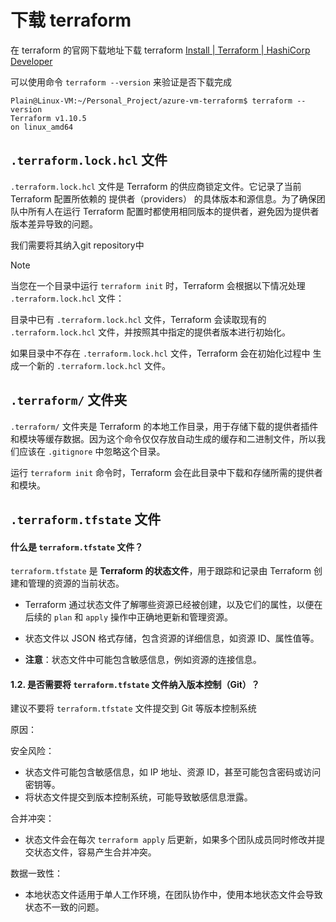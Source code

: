 # 下载 terraform

在 terraform 的官网下载地址下载 terraform [Install | Terraform | HashiCorp Developer](https://developer.hashicorp.com/terraform/install)

可以使用命令 `terraform --version` 来验证是否下载完成

```shell
Plain@Linux-VM:~/Personal_Project/azure-vm-terraform$ terraform --version
Terraform v1.10.5
on linux_amd64
```



## `.terraform.lock.hcl` 文件

`.terraform.lock.hcl` 文件是 Terraform 的供应商锁定文件。它记录了当前 Terraform 配置所依赖的 提供者（providers） 的具体版本和源信息。为了确保团队中所有人在运行 Terraform 配置时都使用相同版本的提供者，避免因为提供者版本差异导致的问题。

我们需要将其纳入git repository中

> [!note]
>
> 当您在一个目录中运行 `terraform init` 时，Terraform 会根据以下情况处理 `.terraform.lock.hcl` 文件：
>
> 目录中已有 `.terraform.lock.hcl` 文件，Terraform 会读取现有的 `.terraform.lock.hcl` 文件，并按照其中指定的提供者版本进行初始化。
>
> 如果目录中不存在 `.terraform.lock.hcl` 文件，Terraform 会在初始化过程中 生成一个新的 `.terraform.lock.hcl` 文件。

## `.terraform/` 文件夹

`.terraform/` 文件夹是 Terraform 的本地工作目录，用于存储下载的提供者插件和模块等缓存数据。因为这个命令仅仅存放自动生成的缓存和二进制文件，所以我们应该在 `.gitignore` 中忽略这个目录。

运行 `terraform init` 命令时，Terraform 会在此目录中下载和存储所需的提供者和模块。





## `.terraform.tfstate` 文件

#### 什么是 `terraform.tfstate` 文件？

`terraform.tfstate` 是 **Terraform 的状态文件**，用于跟踪和记录由 Terraform 创建和管理的资源的当前状态。

- Terraform 通过状态文件了解哪些资源已经被创建，以及它们的属性，以便在后续的 `plan` 和 `apply` 操作中正确地更新和管理资源。

- 状态文件以 JSON 格式存储，包含资源的详细信息，如资源 ID、属性值等。
- **注意**：状态文件中可能包含敏感信息，例如资源的连接信息。

#### **1.2. 是否需要将 `terraform.tfstate` 文件纳入版本控制（Git）？**

建议不要将 `terraform.tfstate` 文件提交到 Git 等版本控制系统

原因：

安全风险：

- 状态文件可能包含敏感信息，如 IP 地址、资源 ID，甚至可能包含密码或访问密钥等。
- 将状态文件提交到版本控制系统，可能导致敏感信息泄露。

合并冲突：

- 状态文件会在每次 `terraform apply` 后更新，如果多个团队成员同时修改并提交状态文件，容易产生合并冲突。

数据一致性：

- 本地状态文件适用于单人工作环境，在团队协作中，使用本地状态文件会导致状态不一致的问题。
